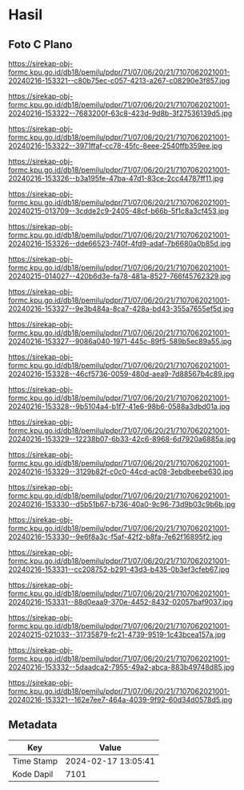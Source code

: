 # Hasil

## Foto C Plano

https://sirekap-obj-formc.kpu.go.id/db18/pemilu/pdpr/71/07/06/20/21/7107062021001-20240216-153321--c80b75ec-c057-4213-a267-c08290e3f857.jpg

https://sirekap-obj-formc.kpu.go.id/db18/pemilu/pdpr/71/07/06/20/21/7107062021001-20240216-153322--7683200f-63c8-423d-9d8b-3f27536139d5.jpg

https://sirekap-obj-formc.kpu.go.id/db18/pemilu/pdpr/71/07/06/20/21/7107062021001-20240216-153322--3971ffaf-cc78-45fc-8eee-2540ffb359ee.jpg

https://sirekap-obj-formc.kpu.go.id/db18/pemilu/pdpr/71/07/06/20/21/7107062021001-20240216-153326--b3a195fe-47ba-47d1-83ce-2cc44787ff11.jpg

https://sirekap-obj-formc.kpu.go.id/db18/pemilu/pdpr/71/07/06/20/21/7107062021001-20240215-013709--3cdde2c9-2405-48cf-b66b-5f1c8a3cf453.jpg

https://sirekap-obj-formc.kpu.go.id/db18/pemilu/pdpr/71/07/06/20/21/7107062021001-20240216-153326--dde66523-740f-4fd9-adaf-7b6680a0b85d.jpg

https://sirekap-obj-formc.kpu.go.id/db18/pemilu/pdpr/71/07/06/20/21/7107062021001-20240215-014027--420b6d3e-fa78-481a-8527-766f45762329.jpg

https://sirekap-obj-formc.kpu.go.id/db18/pemilu/pdpr/71/07/06/20/21/7107062021001-20240216-153327--9e3b484a-8ca7-428a-bd43-355a7655ef5d.jpg

https://sirekap-obj-formc.kpu.go.id/db18/pemilu/pdpr/71/07/06/20/21/7107062021001-20240216-153327--9086a040-1971-445c-89f5-589b5ec89a55.jpg

https://sirekap-obj-formc.kpu.go.id/db18/pemilu/pdpr/71/07/06/20/21/7107062021001-20240216-153328--46cf5736-0059-480d-aea9-7d88567b4c89.jpg

https://sirekap-obj-formc.kpu.go.id/db18/pemilu/pdpr/71/07/06/20/21/7107062021001-20240216-153328--9b5104a4-b1f7-41e6-98b6-0588a3dbd01a.jpg

https://sirekap-obj-formc.kpu.go.id/db18/pemilu/pdpr/71/07/06/20/21/7107062021001-20240216-153329--12238b07-6b33-42c6-8968-6d7920a6885a.jpg

https://sirekap-obj-formc.kpu.go.id/db18/pemilu/pdpr/71/07/06/20/21/7107062021001-20240216-153329--3129b82f-c0c0-44cd-ac08-3ebdbeebe630.jpg

https://sirekap-obj-formc.kpu.go.id/db18/pemilu/pdpr/71/07/06/20/21/7107062021001-20240216-153330--d5b51b67-b736-40a0-9c96-73d9b03c9b6b.jpg

https://sirekap-obj-formc.kpu.go.id/db18/pemilu/pdpr/71/07/06/20/21/7107062021001-20240216-153330--9e6f8a3c-f5af-42f2-b8fa-7e62f16895f2.jpg

https://sirekap-obj-formc.kpu.go.id/db18/pemilu/pdpr/71/07/06/20/21/7107062021001-20240216-153331--cc208752-b291-43d3-b435-0b3ef3cfeb67.jpg

https://sirekap-obj-formc.kpu.go.id/db18/pemilu/pdpr/71/07/06/20/21/7107062021001-20240216-153331--88d0eaa9-370e-4452-8432-02057baf9037.jpg

https://sirekap-obj-formc.kpu.go.id/db18/pemilu/pdpr/71/07/06/20/21/7107062021001-20240215-021033--31735879-fc21-4739-9519-1c43bcea157a.jpg

https://sirekap-obj-formc.kpu.go.id/db18/pemilu/pdpr/71/07/06/20/21/7107062021001-20240216-153332--5daadca2-7955-49a2-abca-883b49748d85.jpg

https://sirekap-obj-formc.kpu.go.id/db18/pemilu/pdpr/71/07/06/20/21/7107062021001-20240216-153321--162e7ee7-464a-4039-9f92-60d34d0578d5.jpg


## Metadata

| Key        | Value               |
| ---------- | ------------------- |
| Time Stamp | 2024-02-17 13:05:41 |
| Kode Dapil | 7101                |



